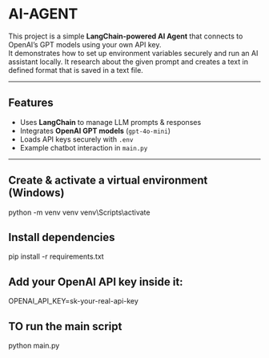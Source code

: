 # AI-AGENT
This project is a simple **LangChain-powered AI Agent** that connects to OpenAI’s GPT models using your own API key.  
It demonstrates how to set up environment variables securely and run an AI assistant locally. 
It research about the given prompt and creates a text in defined format that is saved in a text file.

---

##  Features
- Uses **LangChain** to manage LLM prompts & responses  
- Integrates **OpenAI GPT models** (`gpt-4o-mini`)  
- Loads API keys securely with `.env`  
- Example chatbot interaction in `main.py`  

---
## Create & activate a virtual environment (Windows)
python -m venv venv
venv\Scripts\activate

## Install dependencies

pip install -r requirements.txt


## Add your OpenAI API key inside it:
OPENAI_API_KEY=sk-your-real-api-key

## TO run the main script
python main.py
